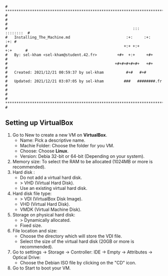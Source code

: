 ```
# **************************************************************************** #
#																			  #
#														 :::	  ::::::::	#
#	Installing_The_Machine.md						  :+:	  :+:	:+:	#
#													 +:+ +:+		 +:+	  #
#	By: sel-kham <sel-kham@student.42.fr>		  +#+  +:+	   +#+		 #
#												 +#+#+#+#+#+   +#+			#
#	Created: 2021/12/21 00:59:37 by sel-kham		  #+#	#+#			  #
#	Updated: 2021/12/21 03:07:05 by sel-kham		 ###   ########.fr		#
#																			  #
# **************************************************************************** #
```
## Setting up VirtualBox

1. Go to New to create a  new VM on **VirtualBox**.
	- Name: Pick a descriptive name.
	- Machie Folder: Choose the folder for you VM.
	- Choose: Choose **Linux**.
	- Version: Debia 32-bit or 64-bit (Depending on your system).
2. Memory size: To select the RAM to be allocated (1024MB or more is recommended).
3. Hard disk :
	-   Do not add a virtual hard disk.
	- \> VHD (Virtual Hard Disk).
	-   Use an existing virtual hard disk.
4. Hard disk file type:
	- \> VDI (VirtualBox Disk Image).
	-   VHD (Virtual Hard Disk).
	-   VMDK (Virtual Machine Disk).
5. Storage on physical hard disk:
	- \> Dynamically allocated.
	-   Fixed size.
6. File location and size:
	- Choose the directory which will store the VDI file.
	- Select the size of the virtual hard disk (20GB or more is recommended).
7. Go to settings -> Storage -> Controller: IDE -> Empty -> Attributes -> Optical Drive:
	- Choose the Debian ISO file by clicking on the "CD" icon.
8. Go to Start to boot your VM.
